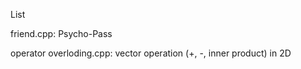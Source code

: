 List

friend.cpp: Psycho-Pass

operator overloding.cpp: vector operation (+, -, inner product) in 2D

